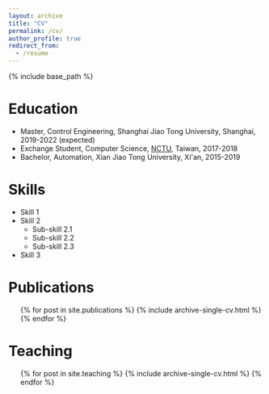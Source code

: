 ```yaml
---
layout: archive
title: "CV"
permalink: /cv/
author_profile: true
redirect_from:
  - /resume
---
```


{% include base_path %}

Education
======
* Master, Control Engineering, Shanghai Jiao Tong University, Shanghai, 2019-2022 (expected)
* Exchange Student, Computer Science, <a href="https://www.nctu.edu.tw/en" target="_blank">NCTU</a>, Taiwan, 2017-2018
* Bachelor, Automation, Xian Jiao Tong University, Xi'an, 2015-2019

  
Skills
======
* Skill 1
* Skill 2
  * Sub-skill 2.1
  * Sub-skill 2.2
  * Sub-skill 2.3
* Skill 3

Publications
======
  <ul>{% for post in site.publications %}
    {% include archive-single-cv.html %}
  {% endfor %}</ul>
  
  
Teaching
======
  <ul>{% for post in site.teaching %}
    {% include archive-single-cv.html %}
  {% endfor %}</ul>
  
